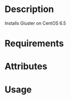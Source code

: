 Description
===========
Installs Gluster on CentOS 6.5

Requirements
============

Attributes
==========

Usage
=====

